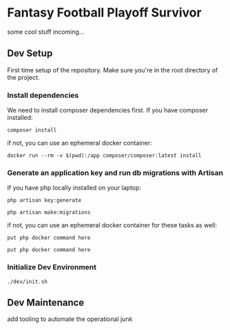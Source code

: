 # Fantasy Football Playoff Survivor

some cool stuff incoming...

## Dev Setup

First time setup of the repository. Make sure you're in the root directory of the project.

### Install dependencies

We need to install composer dependencies first. If you have composer installed:

```
composer install
```

if not, you can use an ephemeral docker container:

```
docker run --rm -v $(pwd):/app composer/composer:latest install
```

### Generate an application key and run db migrations with Artisan

If you have php locally installed on your laptop:

```
php artisan key:generate
```

```
php artisan make:migrations
```

if not, you can use an ephemeral docker container for these tasks as well:

```
put php docker command here
```

```
put php docker command here
```

### Initialize Dev Environment

```
./dev/init.sh
```

## Dev Maintenance

add tooling to automate the operational junk
